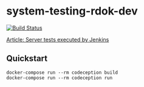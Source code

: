 # system-testing-rdok-dev
[![Build Status](https://jenkins.rdok.dev/buildStatus/icon?job=system-testing-rdok-dev)](https://jenkins.rdok.dev/job/system-testing-rdok-dev/)

[Article: Server tests executed by Jenkins](https://code-quests.rdok.dev/2019/03/server-testing-ci/)

## Quickstart
```
docker-compose run --rm codeception build
docker-compose run --rm codeception run
```
